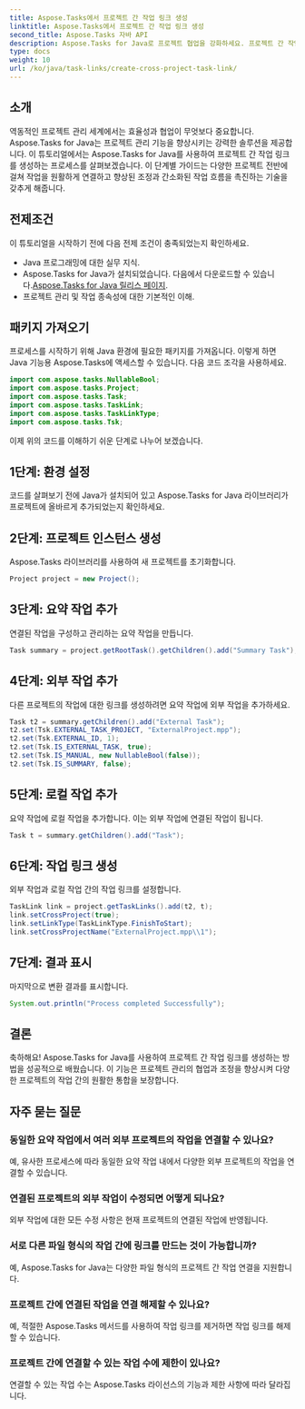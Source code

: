 ```yaml
---
title: Aspose.Tasks에서 프로젝트 간 작업 링크 생성
linktitle: Aspose.Tasks에서 프로젝트 간 작업 링크 생성
second_title: Aspose.Tasks 자바 API
description: Aspose.Tasks for Java로 프로젝트 협업을 강화하세요. 프로젝트 간 작업 링크를 단계별로 생성하는 방법을 알아보세요. 지금 효율성을 높이세요!
type: docs
weight: 10
url: /ko/java/task-links/create-cross-project-task-link/
---
```

## 소개
역동적인 프로젝트 관리 세계에서는 효율성과 협업이 무엇보다 중요합니다. Aspose.Tasks for Java는 프로젝트 관리 기능을 향상시키는 강력한 솔루션을 제공합니다. 이 튜토리얼에서는 Aspose.Tasks for Java를 사용하여 프로젝트 간 작업 링크를 생성하는 프로세스를 살펴보겠습니다. 이 단계별 가이드는 다양한 프로젝트 전반에 걸쳐 작업을 원활하게 연결하고 향상된 조정과 간소화된 작업 흐름을 촉진하는 기술을 갖추게 해줍니다.
## 전제조건
이 튜토리얼을 시작하기 전에 다음 전제 조건이 충족되었는지 확인하세요.
- Java 프로그래밍에 대한 실무 지식.
-  Aspose.Tasks for Java가 설치되었습니다. 다음에서 다운로드할 수 있습니다.[Aspose.Tasks for Java 릴리스 페이지](https://releases.aspose.com/tasks/java/).
- 프로젝트 관리 및 작업 종속성에 대한 기본적인 이해.
## 패키지 가져오기
프로세스를 시작하기 위해 Java 환경에 필요한 패키지를 가져옵니다. 이렇게 하면 Java 기능용 Aspose.Tasks에 액세스할 수 있습니다. 다음 코드 조각을 사용하세요.
```java
import com.aspose.tasks.NullableBool;
import com.aspose.tasks.Project;
import com.aspose.tasks.Task;
import com.aspose.tasks.TaskLink;
import com.aspose.tasks.TaskLinkType;
import com.aspose.tasks.Tsk;
```
이제 위의 코드를 이해하기 쉬운 단계로 나누어 보겠습니다.
## 1단계: 환경 설정
코드를 살펴보기 전에 Java가 설치되어 있고 Aspose.Tasks for Java 라이브러리가 프로젝트에 올바르게 추가되었는지 확인하세요.
## 2단계: 프로젝트 인스턴스 생성
Aspose.Tasks 라이브러리를 사용하여 새 프로젝트를 초기화합니다.
```java
Project project = new Project();
```
## 3단계: 요약 작업 추가
연결된 작업을 구성하고 관리하는 요약 작업을 만듭니다.
```java
Task summary = project.getRootTask().getChildren().add("Summary Task");
```
## 4단계: 외부 작업 추가
다른 프로젝트의 작업에 대한 링크를 생성하려면 요약 작업에 외부 작업을 추가하세요.
```java
Task t2 = summary.getChildren().add("External Task");
t2.set(Tsk.EXTERNAL_TASK_PROJECT, "ExternalProject.mpp");
t2.set(Tsk.EXTERNAL_ID, 1);
t2.set(Tsk.IS_EXTERNAL_TASK, true);
t2.set(Tsk.IS_MANUAL, new NullableBool(false));
t2.set(Tsk.IS_SUMMARY, false);
```
## 5단계: 로컬 작업 추가
요약 작업에 로컬 작업을 추가합니다. 이는 외부 작업에 연결된 작업이 됩니다.
```java
Task t = summary.getChildren().add("Task");
```
## 6단계: 작업 링크 생성
외부 작업과 로컬 작업 간의 작업 링크를 설정합니다.
```java
TaskLink link = project.getTaskLinks().add(t2, t);
link.setCrossProject(true);
link.setLinkType(TaskLinkType.FinishToStart);
link.setCrossProjectName("ExternalProject.mpp\\1");
```
## 7단계: 결과 표시
마지막으로 변환 결과를 표시합니다.
```java
System.out.println("Process completed Successfully");
```
## 결론
축하해요! Aspose.Tasks for Java를 사용하여 프로젝트 간 작업 링크를 생성하는 방법을 성공적으로 배웠습니다. 이 기능은 프로젝트 관리의 협업과 조정을 향상시켜 다양한 프로젝트의 작업 간의 원활한 통합을 보장합니다.
## 자주 묻는 질문
### 동일한 요약 작업에서 여러 외부 프로젝트의 작업을 연결할 수 있나요?
예, 유사한 프로세스에 따라 동일한 요약 작업 내에서 다양한 외부 프로젝트의 작업을 연결할 수 있습니다.
### 연결된 프로젝트의 외부 작업이 수정되면 어떻게 되나요?
외부 작업에 대한 모든 수정 사항은 현재 프로젝트의 연결된 작업에 반영됩니다.
### 서로 다른 파일 형식의 작업 간에 링크를 만드는 것이 가능합니까?
예, Aspose.Tasks for Java는 다양한 파일 형식의 프로젝트 간 작업 연결을 지원합니다.
### 프로젝트 간에 연결된 작업을 연결 해제할 수 있나요?
예, 적절한 Aspose.Tasks 메서드를 사용하여 작업 링크를 제거하면 작업 링크를 해제할 수 있습니다.
### 프로젝트 간에 연결할 수 있는 작업 수에 제한이 있나요?
연결할 수 있는 작업 수는 Aspose.Tasks 라이선스의 기능과 제한 사항에 따라 달라집니다.